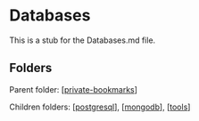 # Databases

This is a stub for the Databases.md file.

## Folders
Parent folder: [[private-bookmarks]]

Children folders: [[postgresql]], [[mongodb]], [[tools]]


[//begin]: # "Autogenerated link references for markdown compatibility"
[private-bookmarks]: bookmarks_wiki/private-bookmarks/private-bookmarks.md "Private Bookmarks"
[postgresql]: bookmarks_wiki/private-bookmarks/postgresql.md "postgresql"
[mongodb]: bookmarks_wiki/private-bookmarks/mongodb.md "MongoDB"
[tools]: bookmarks_wiki/private-bookmarks/tools.md "tools"
[//end]: # "Autogenerated link references"